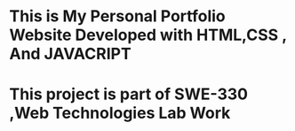# This is My Personal Portfolio Website Developed with HTML,CSS , And JAVACRIPT
# This project is part of SWE-330 ,Web Technologies Lab Work 
